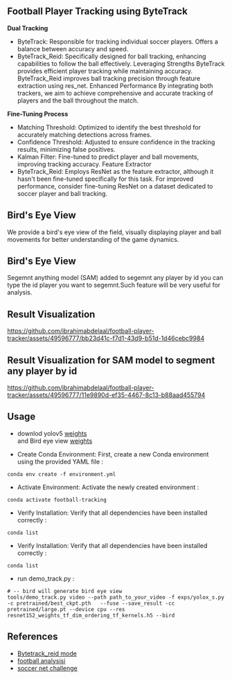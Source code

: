  ## Football Player Tracking using ByteTrack 
**Dual Tracking** 
* ByteTrack: 
Responsible for tracking individual soccer players. 
Offers a balance between accuracy and speed. 
* ByteTrack_Reid:
Specifically designed for ball tracking, enhancing capabilities to follow the ball effectively.
Leveraging Strengths
ByteTrack provides efficient player tracking while maintaining accuracy.
ByteTrack_Reid improves ball tracking precision through feature extraction using res_net.
Enhanced Performance
By integrating both trackers, we aim to achieve comprehensive and accurate tracking of players and the ball throughout the match.

**Fine-Tuning Process**
* Matching Threshold: Optimized to identify the best threshold for accurately matching detections across frames.
* Confidence Threshold: Adjusted to ensure confidence in the tracking results, minimizing false positives.
* Kalman Filter: Fine-tuned to predict player and ball movements, improving tracking accuracy.
Feature Extractor
* ByteTrack_Reid: Employs ResNet as the feature extractor, although it hasn't been fine-tuned specifically for this task.
  For improved performance, consider fine-tuning ResNet on a dataset dedicated to soccer player and ball tracking.
## Bird's Eye View
We provide a bird's eye view of the field, visually displaying player and ball movements for better understanding of the game dynamics.

## Bird's Eye View
Segemnt anything model (SAM) added to segemnt any player by id you can type the id player you want to segemnt.Such feature will be very useful for analysis.

## Result Visualization
https://github.com/ibrahimabdelaal/football-player-tracker/assets/49596777/bb23d41c-f7d1-43d9-b51d-1d46cebc9984

## Result Visualization for SAM model to segment any player by id
https://github.com/ibrahimabdelaal/football-player-tracker/assets/49596777/11e9890d-ef35-4467-8c13-b88aad455794



## Usage
* downlod yolov5 [weights](https://drive.google.com/file/d/1-7UUm0XAZhVwzBHHL-zvh7WHGzYXN8df/view?usp=sharing)\
    and Bird eye view [weights](https://drive.google.com/file/d/1-5wsJH4mnOGrcJ6exoSC3y3zPC8L94lS/view?usp=sharing)
  
* Create Conda Environment: First, create a new Conda environment using the provided YAML file :
```
conda env create -f environment.yml
```
    
* Activate Environment: Activate the newly created environment :
```
conda activate football-tracking
```

* Verify Installation: Verify that all dependencies have been installed correctly :
```
conda list
```
* Verify Installation: Verify that all dependencies have been installed correctly :
```
conda list
```
* run demo_track.py :
```
# -- bird will generate bird eye view 
tools/demo_track.py video --path path_to_your_video -f exps/yolox_s.py -c pretrained/best_ckpt.pth   --fuse --save_result -cc pretrained/large.pt --device cpu --res resnet152_weights_tf_dim_ordering_tf_kernels.h5 --bird
```

## References 
* [Bytetrack_reid mode](https://www.bing.com/ck/a?!&&p=308a68d807329060JmltdHM9MTcwNzQzNjgwMCZpZ3VpZD0xODRjYjVhMS1iNmE2LTYxYzYtMTBhNC1hNzg1YjdkYTYwMjcmaW5zaWQ9NTQ1OQ&ptn=3&ver=2&hsh=3&fclid=184cb5a1-b6a6-61c6-10a4-a785b7da6027&psq=bytetrack+reid&u=a1aHR0cHM6Ly9naXRodWIuY29tL0hhbkd1YW5nWGluL0J5dGVUcmFja19SZUlE&ntb=1)
* [football analysisi](https://github.com/FootballAnalysis/footballanalysis)
* [soccer net challenge](https://www.soccer-net.org/challenges/2023)


